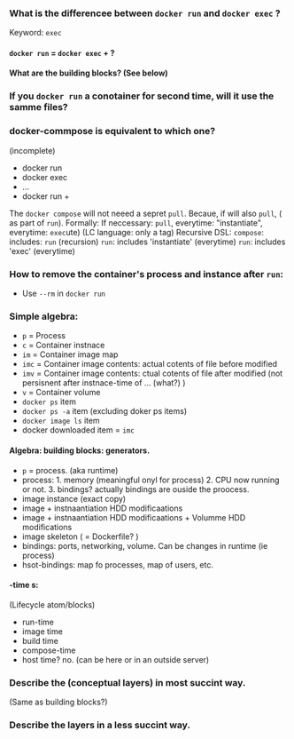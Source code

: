 
### What is the differencee between `docker run` and `docker exec` ?
Keyword: `exec`

#### `docker run` = `docker exec` + ?

#### What are the building blocks? (See below)

### If you `docker run` a conotainer for second time, will it use the samme files?

### docker-commpose is equivalent to which one?
(incomplete)
* docker run
* docker exec
* ...
* docker run + 

The `docker compose` will not neeed a sepret `pull`. Becaue, if will also `pull`, ( as part of `run`). 
Formally: If neccessary: `pull`, everytime: "instantiate", everytime: `exec`ute)
(LC language: only a tag)
Recursive DSL:
`compose`: includes: `run` (recursion)
`run`: includes 'instantiate' (everytime)
`run`: includes 'exec' (everytime)



### How to remove the container's process and instance after `run`:
* Use `--rm` in `docker run`

### Simple algebra:
* `p` = Process
* `c` = Container instnace
* `im` = Container image map
* `imc` = Container image contents: actual cotents of file before modified
* `imv` = Container image contents: ctual cotents of file after modified (not persisnent after instnace-time of ... (what?) )
* `v` = Container volume
* `docker ps` item
* `docker ps -a` item (excluding doker ps items)
* `docker image ls` item
* docker downloaded item = `imc`

#### Algebra: building blocks: generators.
* `p` = process. (aka runtime)
*    process: 1. memory (meaningful onyl for process) 2. CPU now running or not. 3. bindings? actually bindings are ouside the proocess.
* image instance (exact copy)
* image + instnaantiation HDD modificaations
* image + instnaantiation HDD modificaations + Volumme HDD modifications
* image skeleton ( = Dockerfile? )
* bindings: ports, networking, volume. Can be changes in runtime (ie process)
* hsot-bindings: map fo processes, map of users, etc.

#### -time s:
(Lifecycle atom/blocks)
* run-time
* image time
* build time
* compose-time
* host time? no. (can be here or in an outside server)

### Describe the (conceptual layers) in most succint way.
(Same as building blocks?)

### Describe the layers in a less succint way.
